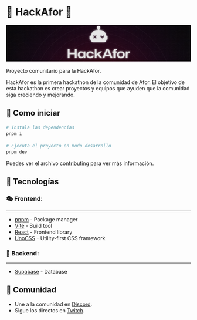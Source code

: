 # 🐹 HackAfor 🐹

![HackAfor header](./.github/assets/hackafor-github-header.png)

Proyecto comunitario para la HackAfor.

HackAfor es la primera hackathon de la comunidad de Afor. El objetivo de esta hackathon es crear proyectos y equipos que ayuden que la comunidad siga creciendo y mejorando.

## 🧱 Como iniciar

```bash
# Instala las dependencias
pnpm i

# Ejecuta el proyecto en modo desarrollo
pnpm dev
```

Puedes ver el archivo [contributing](https://github.com/Afordin/hackafor/blob/main/.github/CONTRIBUTING.md) para ver más información.

## 🔨 Tecnologías
### 🎭 Frontend:
---
- [pnpm](https://pnpm.io/) - Package manager
- [Vite](https://vitejs.dev/) - Build tool
- [React](https://reactjs.org/) - Frontend library
- [UnoCSS](https://unocss.dev/) - Utility-first CSS framework

### 🔌 Backend:
---
- [Supabase](https://supabase.io/) - Database

## 📢 Comunidad

- Une a la comunidad en [Discord](https://discord.gg/a6pfyafG).
- Sigue los directos en [Twitch](https://www.twitch.tv/afor_digital).